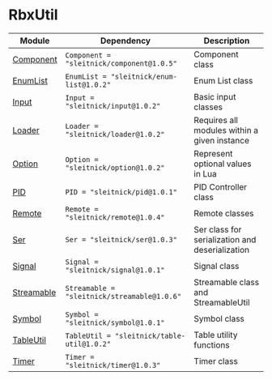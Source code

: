 # RbxUtil

| Module | Dependency | Description |
| -- | -- | -- |
| [Component](https://sleitnick.github.io/RbxUtil/api/Component) | `Component = "sleitnick/component@1.0.5"` | Component class |
| [EnumList](https://sleitnick.github.io/RbxUtil/api/EnumList) | `EnumList = "sleitnick/enum-list@1.0.2"` | Enum List class |
| [Input](https://sleitnick.github.io/RbxUtil/api/Input) | `Input = "sleitnick/input@1.0.2"` | Basic input classes |
| [Loader](https://sleitnick.github.io/RbxUtil/api/Loader) | `Loader = "sleitnick/loader@1.0.2"` | Requires all modules within a given instance |
| [Option](https://sleitnick.github.io/RbxUtil/api/Option) | `Option = "sleitnick/option@1.0.2"` | Represent optional values in Lua |
| [PID](https://sleitnick.github.io/RbxUtil/api/PID) | `PID = "sleitnick/pid@1.0.1"` | PID Controller class |
| [Remote](https://sleitnick.github.io/RbxUtil/api/Remote) | `Remote = "sleitnick/remote@1.0.4"` | Remote classes |
| [Ser](https://sleitnick.github.io/RbxUtil/api/Ser) | `Ser = "sleitnick/ser@1.0.3"` | Ser class for serialization and deserialization |
| [Signal](https://sleitnick.github.io/RbxUtil/api/Signal) | `Signal = "sleitnick/signal@1.0.1"` | Signal class |
| [Streamable](https://sleitnick.github.io/RbxUtil/api/Streamable) | `Streamable = "sleitnick/streamable@1.0.6"` | Streamable class and StreamableUtil |
| [Symbol](https://sleitnick.github.io/RbxUtil/api/Symbol) | `Symbol = "sleitnick/symbol@1.0.1"` | Symbol class |
| [TableUtil](https://sleitnick.github.io/RbxUtil/api/TableUtil) | `TableUtil = "sleitnick/table-util@1.0.2"` | Table utility functions |
| [Timer](https://sleitnick.github.io/RbxUtil/api/Timer) | `Timer = "sleitnick/timer@1.0.3"` | Timer class |
